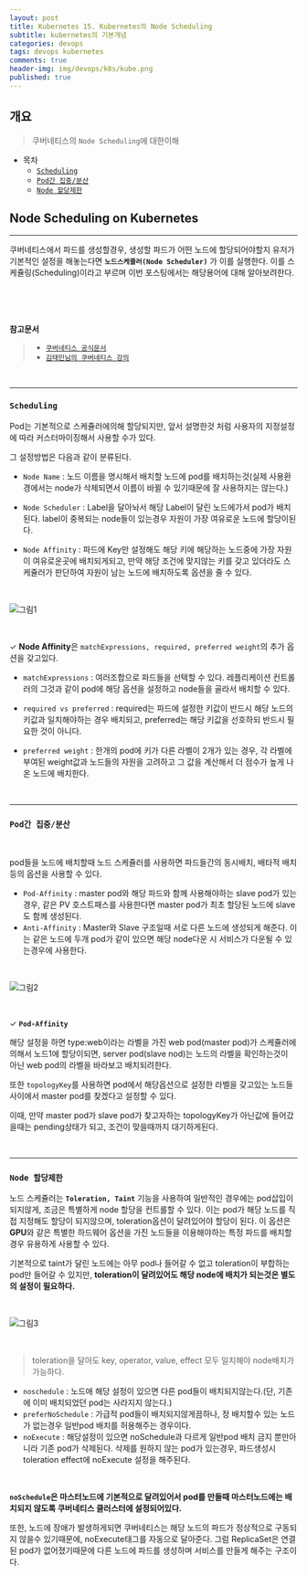 ```yaml
---
layout: post
title: Kubernetes 15. Kubernetes의 Node Scheduling
subtitle: kubernetes의 기본개념
categories: devops
tags: devops kubernetes
comments: true
header-img: img/devops/k8s/kube.png
published: true
---
```


## 개요
> 쿠버네티스의 `Node Scheduling`에 대한이해
  
- 목차
	- [`Scheduling`](#scheduling)
	- [`Pod간 집중/분산`](#pod간-집중분산)
	- [`Node 할당제한`](#node-할당제한)
  
## Node Scheduling on Kubernetes
---
쿠버네티스에서 파드를 생성할경우, 생성할 파드가 어떤 노드에 할당되어야할지 유저가 기본적인 설정을 해놓는다면 **`노드스케쥴러(Node Scheduler)`** 가 이를 실행한다. 이를 스케쥴링(Scheduling)이라고 부르며 이번 포스팅에서는 해당용어에 대해 알아보려한다.

<br><br><br>


**참고문서**
> - [`쿠버네티스 공식문서`](https://kubernetes.io/ko/docs/concepts/scheduling-eviction/kube-scheduler/)
> - [`김태민님의 쿠버네티스 강의`](https://www.inflearn.com/course/%EC%BF%A0%EB%B2%84%EB%84%A4%ED%8B%B0%EC%8A%A4-%EA%B8%B0%EC%B4%88#)

<br>

---
### **`Scheduling`**

Pod는 기본적으로 스케쥴러에의해 할당되지만, 앞서 설명한것 처럼 사용자의 지정설정에 따라 커스터마이징해서 사용할 수가 있다.

그 설정방법은 다음과 같이 분류된다.

- `Node Name` : 노드 이름을 명시해서 배치할 노드에 pod를 배치하는것(실제 사용환경에서는 node가 삭제되면서 이름이 바뀔 수 있기때문에 잘 사용하지는 않는다.)

- `Node Scheduler` : Label을 달아놔서 해당 Label이 달린 노드에가서 pod가 배치된다. label이 중복되는 node들이 있는경우 자원이 가장 여유로운 노드에 할당이된다.

- `Node Affinity` : 파드에 Key만 설정해도 해당 키에 해당하는 노드중에 가장 자원이 여유로운곳에 배치되게되고, 만약 해당 조건에 맞지않는 키를 갖고 있더라도 스케쥴러가 판단하여 자원이 남는 노드에 배치하도록 옵션을 줄 수 있다.

<br>

![그림1](/assets/img/devops/k8s/scheduling/1.jpeg)

<br>

✓ **Node Affinity**은 `matchExpressions, required, preferred weight`의 추가 옵션을 갖고있다.

- `matchExpressions` : 여러조합으로 파드들을 선택할 수 있다. 레플리케이션 컨트롤러의 
  그것과 같이 pod에 해당 옵션을 설정하고 node들을 골라서 배치할 수 있다.

- `required vs preferred` : required는 파드에 설정한 키값이 반드시 해당 노드의 키값과 일치해야하는 경우 배치되고, preferred는 해당 키값을 선호하되 반드시 필요한 것이 아니다.

- `preferred weight` : 한개의 pod에 키가 다른 라벨이 2개가 있는 경우, 각 라벨에 부여된 weight값과 노드들의 자원을 고려하고 그 값을 계산해서 더 점수가 높게 나온 노드에 배치한다.

<br>


---

### **`Pod간 집중/분산`**

<br>

pod들을 노드에 배치할때 노드 스케쥴러를 사용하면 파드들간의 동시배치, 배타적 배치 등의 옵션을 사용할 수 있다.

- `Pod-Affinity` : master pod와 해당 파드와 함께 사용해야하는 slave pod가 있는경우, 같은 PV 호스트패스를 사용한다면 master pod가 최초 할당된 노드에 slave도 함께 생성된다.
- `Anti-Affinity` : Master와 Slave 구조일때 서로 다른 노드에 생성되게 해준다. 이는 같은 노드에 두개 pod가 같이 있으면 해당 node다운 시 서비스가 다운될 수 있는경우에 사용한다.

<br>

![그림2](/assets/img/devops/k8s/scheduling/2.jpeg)

<br>

✓ **`Pod-Affinity`** 

해당 설정을 하면 type:web이라는 라벨을 가진 web pod(master pod)가 스케쥴러에 의해서 노드1에 할당이되면, server pod(slave nod)는 노드의 라벨을 확인하는것이 아닌 web pod의 라벨을 바라보고 배치되려한다.

또한 `topologyKey`를 사용하면 pod에서 해당옵션으로 설정한 라벨을 갖고있는 노드들 사이에서 master pod를 찾겠다고 설정할 수 있다.

이때, 만약 master pod가 slave pod가 찾고자하는 topologyKey가 아닌값에 들어갔을때는 pending상태가 되고, 조건이 맞을때까지 대기하게된다.

<br>

---

### **`Node 할당제한`**

노드 스케쥴러는 **`Toleration, Taint`** 기능을 사용하여 일반적인 경우에는 pod삽입이 되지않게, 조금은 특별하게 node 할당을 컨트롤할 수 있다. 이는 pod가 해당 노드를 직접 지정해도 할당이 되지않으며, toleration옵션이 달려있어야 할당이 된다. 이 옵션은 **GPU**와 같은 특별한 하드웨어 옵션을 가진 노드들을 이용해야하는 특정 파드를 배치할경우 유용하게 사용할 수 있다.

기본적으로 taint가 달린 노드에는 아무 pod나 들어갈 수 없고 toleration이 부합하는 pod만 들어갈 수 있지만, **toleration이 달려있어도 해당 node에 배치가 되는것은 별도의 설정이 필요하다.**

<br>

![그림3](/assets/img/devops/k8s/scheduling/3.jpeg)

<br>

> toleration을 달아도 key, operator, value, effect 모두 일치해야 node배치가 가능하다.

- `noschedule` : 노드애 해당 설정이 있으면 다른 pod들이 배치되지않는다.(단, 기존에 이미 배치되었던 pod는 사라지지 않는다.)
- `preferNoSchedule` : 가급적 pod들이 배치되지않게끔하나, 정 배치할수 있는 노드가 없는경우 일반pod 배치를 허용해주는 경우이다.
- `noExecute` : 해당설정이 있으면 noSchedule과 다르게 일반pod 배치 금지 뿐만아니라 기존 pod가 삭제된다. 삭제를 원하지 않는 pod가 있는경우, 파드생성시 toleration effect에 noExecute 설정을 해주된다.

<br>

**`noSchedule`은 마스터노드에 기본적으로 달려있어서 pod를 만들때 마스터노드에는 배치되지 않도록 쿠버네티스 클러스터에 설정되어있다.**

또한, 노드에 장애가 발생하게되면 쿠버네티스는 해당 노드의 파드가 정상적으로 구동되지 않을수 있기때문에, noExecute태그를 자동으로 달아준다. 그럼 ReplicaSet은 연결된 pod가 없어졌기때문에 다른 노드에 파드를 생성하며 서비스를 만들게 해주는 구조이다.